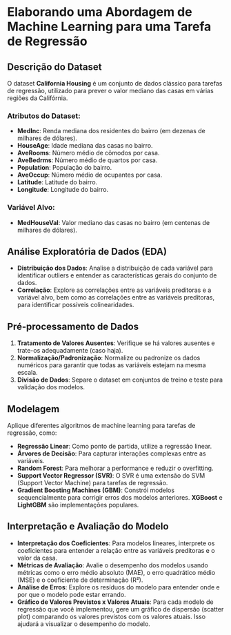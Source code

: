# Elaborando uma Abordagem de Machine Learning para uma Tarefa de Regressão

## Descrição do Dataset

O dataset **California Housing** é um conjunto de dados clássico para tarefas de regressão, utilizado para prever o valor mediano das casas em várias regiões da Califórnia.


### Atributos do Dataset:

- **MedInc**: Renda mediana dos residentes do bairro (em dezenas de milhares de dólares).
- **HouseAge**: Idade mediana das casas no bairro.
- **AveRooms**: Número médio de cômodos por casa.
- **AveBedrms**: Número médio de quartos por casa.
- **Population**: População do bairro.
- **AveOccup**: Número médio de ocupantes por casa.
- **Latitude**: Latitude do bairro.
- **Longitude**: Longitude do bairro.

### Variável Alvo:

- **MedHouseVal**: Valor mediano das casas no bairro (em centenas de milhares de dólares).

## Análise Exploratória de Dados (EDA)

- **Distribuição dos Dados**: Analise a distribuição de cada variável para identificar outliers e entender as características gerais do conjunto de dados.
- **Correlação**: Explore as correlações entre as variáveis preditoras e a variável alvo, bem como as correlações entre as variáveis preditoras, para identificar possíveis colinearidades.

## Pré-processamento de Dados

1. **Tratamento de Valores Ausentes**: Verifique se há valores ausentes e trate-os adequadamente (caso haja).
2. **Normalização/Padronização**: Normalize ou padronize os dados numéricos para garantir que todas as variáveis estejam na mesma escala.
3. **Divisão de Dados**: Separe o dataset em conjuntos de treino e teste para validação dos modelos.

## Modelagem

Aplique diferentes algoritmos de machine learning para tarefas de regressão, como:

- **Regressão Linear**: Como ponto de partida, utilize a regressão linear.
- **Árvores de Decisão**: Para capturar interações complexas entre as variáveis.
- **Random Forest**: Para melhorar a performance e reduzir o overfitting.
- **Support Vector Regressor (SVR)**: O SVR é uma extensão do SVM (Support Vector Machine) para tarefas de regressão.
- **Gradient Boosting Machines (GBM)**: Constrói modelos sequencialmente para corrigir erros dos modelos anteriores. **XGBoost** e **LightGBM** são implementações populares.

## Interpretação e Avaliação do Modelo

- **Interpretação dos Coeficientes**: Para modelos lineares, interprete os coeficientes para entender a relação entre as variáveis preditoras e o valor da casa.
- **Métricas de Avaliação**: Avalie o desempenho dos modelos usando métricas como o erro médio absoluto (MAE), o erro quadrático médio (MSE) e o coeficiente de determinação (R²).
- **Análise de Erros**: Explore os resíduos do modelo para entender onde e por que o modelo pode estar errando.
- **Gráfico de Valores Previstos x Valores Atuais**: Para cada modelo de regressão que você implementou, gere um gráfico de dispersão (scatter plot) comparando os valores previstos com os valores atuais. Isso ajudará a visualizar o desempenho do modelo. 

<!--

### Exemplo de Implementação:

```python
import matplotlib.pyplot as plt

# Função para plotar os gráficos
def plot_predictions(y_test, y_pred, model_name):
    plt.figure(figsize=(8, 6))
    plt.scatter(y_test, y_pred, alpha=0.5)
    plt.plot([y_test.min(), y_test.max()], [y_test.min(), y_test.max()], 'r--')  # Linha ideal y = x
    plt.xlabel('Valores Reais')
    plt.ylabel('Valores Previstos')
    plt.title(f'Valores Previstos vs. Valores Reais ({model_name})')
    plt.show()

# Exemplo de uso para o modelo de Regressão Linear
plot_predictions(y_test, y_pred_lin, "Regressão Linear")

# Exemplo de uso para o modelo de Árvore de Decisão
plot_predictions(y_test, y_pred_tree, "Árvore de Decisão")

# Repita para os demais modelos:
# plot_predictions(y_test, y_pred_forest, "Random Forest")
# plot_predictions(y_test, y_pred_svr, "Support Vector Regressor")
# plot_predictions(y_test, y_pred_gbm, "Gradient Boosting")
# plot_predictions(y_test, y_pred_xgb, "XGBoost")
# plot_predictions(y_test, y_pred_lgb, "LightGBM")
```
-->



